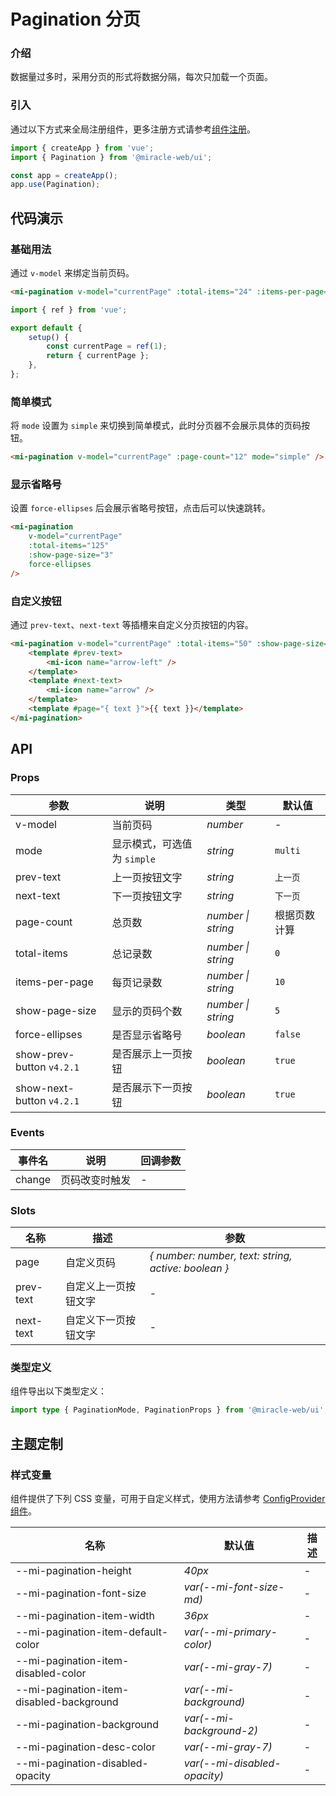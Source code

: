 # Pagination 分页

### 介绍

数据量过多时，采用分页的形式将数据分隔，每次只加载一个页面。

### 引入

通过以下方式来全局注册组件，更多注册方式请参考[组件注册](#/zh-CN/advanced-usage#zu-jian-zhu-ce)。

```js
import { createApp } from 'vue';
import { Pagination } from '@miracle-web/ui';

const app = createApp();
app.use(Pagination);
```

## 代码演示

### 基础用法

通过 `v-model` 来绑定当前页码。

```html
<mi-pagination v-model="currentPage" :total-items="24" :items-per-page="5" />
```

```js
import { ref } from 'vue';

export default {
    setup() {
        const currentPage = ref(1);
        return { currentPage };
    },
};
```

### 简单模式

将 `mode` 设置为 `simple` 来切换到简单模式，此时分页器不会展示具体的页码按钮。

```html
<mi-pagination v-model="currentPage" :page-count="12" mode="simple" />
```

### 显示省略号

设置 `force-ellipses` 后会展示省略号按钮，点击后可以快速跳转。

```html
<mi-pagination
    v-model="currentPage"
    :total-items="125"
    :show-page-size="3"
    force-ellipses
/>
```

### 自定义按钮

通过 `prev-text`、`next-text` 等插槽来自定义分页按钮的内容。

```html
<mi-pagination v-model="currentPage" :total-items="50" :show-page-size="5">
    <template #prev-text>
        <mi-icon name="arrow-left" />
    </template>
    <template #next-text>
        <mi-icon name="arrow" />
    </template>
    <template #page="{ text }">{{ text }}</template>
</mi-pagination>
```

## API

### Props

| 参数 | 说明 | 类型 | 默认值 |
| --- | --- | --- | --- |
| v-model | 当前页码 | _number_ | - |
| mode | 显示模式，可选值为 `simple` | _string_ | `multi` |
| prev-text | 上一页按钮文字 | _string_ | `上一页` |
| next-text | 下一页按钮文字 | _string_ | `下一页` |
| page-count | 总页数 | _number \| string_ | 根据页数计算 |
| total-items | 总记录数 | _number \| string_ | `0` |
| items-per-page | 每页记录数 | _number \| string_ | `10` |
| show-page-size | 显示的页码个数 | _number \| string_ | `5` |
| force-ellipses | 是否显示省略号 | _boolean_ | `false` |
| show-prev-button `v4.2.1` | 是否展示上一页按钮 | _boolean_ | `true` |
| show-next-button `v4.2.1` | 是否展示下一页按钮 | _boolean_ | `true` |

### Events

| 事件名 | 说明           | 回调参数 |
| ------ | -------------- | -------- |
| change | 页码改变时触发 | -        |

### Slots

| 名称 | 描述 | 参数 |
| --- | --- | --- |
| page | 自定义页码 | _{ number: number, text: string, active: boolean }_ |
| prev-text | 自定义上一页按钮文字 | - |
| next-text | 自定义下一页按钮文字 | - |

### 类型定义

组件导出以下类型定义：

```ts
import type { PaginationMode, PaginationProps } from '@miracle-web/ui';
```

## 主题定制

### 样式变量

组件提供了下列 CSS 变量，可用于自定义样式，使用方法请参考 [ConfigProvider 组件](#/zh-CN/config-provider)。

| 名称 | 默认值 | 描述 |
| --- | --- | --- |
| --mi-pagination-height | _40px_ | - |
| --mi-pagination-font-size | _var(--mi-font-size-md)_ | - |
| --mi-pagination-item-width | _36px_ | - |
| --mi-pagination-item-default-color | _var(--mi-primary-color)_ | - |
| --mi-pagination-item-disabled-color | _var(--mi-gray-7)_ | - |
| --mi-pagination-item-disabled-background | _var(--mi-background)_ | - |
| --mi-pagination-background | _var(--mi-background-2)_ | - |
| --mi-pagination-desc-color | _var(--mi-gray-7)_ | - |
| --mi-pagination-disabled-opacity | _var(--mi-disabled-opacity)_ | - |
